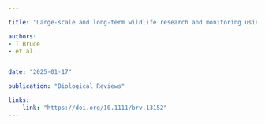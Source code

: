 ```yaml
---

title: "Large‐scale and long‐term wildlife research and monitoring using camera traps: a continental synthesis"

authors:
- T Bruce
- et al. 


date: "2025-01-17"

publication: "Biological Reviews"

links:
    link: "https://doi.org/10.1111/brv.13152"
---
```


